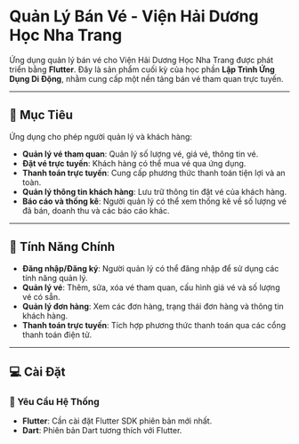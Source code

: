 # Quản Lý Bán Vé - Viện Hải Dương Học Nha Trang

Ứng dụng quản lý bán vé cho Viện Hải Dương Học Nha Trang được phát triển bằng **Flutter**. Đây là sản phẩm cuối kỳ của học phần **Lập Trình Ứng Dụng Di Động**, nhằm cung cấp một nền tảng bán vé tham quan trực tuyến.

---

## 📌 Mục Tiêu

Ứng dụng cho phép người quản lý và khách hàng:

- **Quản lý vé tham quan**: Quản lý số lượng vé, giá vé, thông tin vé.
- **Đặt vé trực tuyến**: Khách hàng có thể mua vé qua ứng dụng.
- **Thanh toán trực tuyến**: Cung cấp phương thức thanh toán tiện lợi và an toàn.
- **Quản lý thông tin khách hàng**: Lưu trữ thông tin đặt vé của khách hàng.
- **Báo cáo và thống kê**: Người quản lý có thể xem thống kê về số lượng vé đã bán, doanh thu và các báo cáo khác.

---

## 🔑 Tính Năng Chính

- **Đăng nhập/Đăng ký**: Người quản lý có thể đăng nhập để sử dụng các tính năng quản lý.
- **Quản lý vé**: Thêm, sửa, xóa vé tham quan, cấu hình giá vé và số lượng vé có sẵn.
- **Quản lý đơn hàng**: Xem các đơn hàng, trạng thái đơn hàng và thông tin khách hàng.
- **Thanh toán trực tuyến**: Tích hợp phương thức thanh toán qua các cổng thanh toán điện tử.

---

## 💻 Cài Đặt

### 📝 Yêu Cầu Hệ Thống

- **Flutter**: Cần cài đặt Flutter SDK phiên bản mới nhất.
- **Dart**: Phiên bản Dart tương thích với Flutter.
